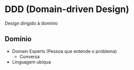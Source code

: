 # DDD (Domain-driven Design)

Design dirigido à domínio

## Domínio

- Domain Experts (Pessoa que entende o problema)
  - Conversa
- Linguagem ubíqua
